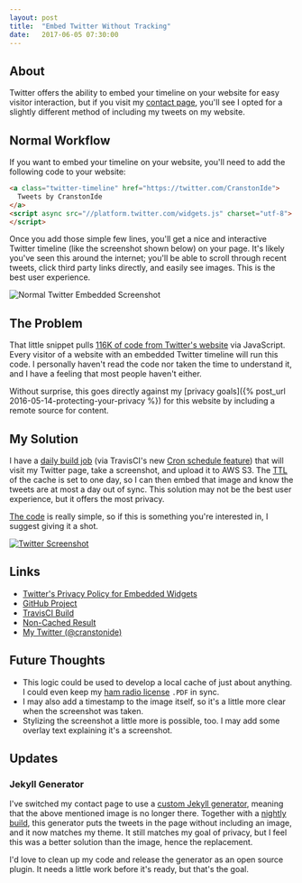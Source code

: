 ```yaml
---
layout: post
title:  "Embed Twitter Without Tracking"
date:   2017-06-05 07:30:00
---
```


## About

Twitter offers the ability to embed your timeline on your website for easy visitor interaction, but if you visit my [contact page](/contact), you'll see I opted for a slightly different method of including my tweets on my website.

## Normal Workflow

If you want to embed your timeline on your website, you'll need to add the following code to your website:

```html
<a class="twitter-timeline" href="https://twitter.com/CranstonIde">
  Tweets by CranstonIde
</a>
<script async src="//platform.twitter.com/widgets.js" charset="utf-8">
</script>
```

Once you add those simple few lines, you'll get a nice and interactive Twitter timeline (like the screenshot shown below) on your page. It's likely you've seen this around the internet; you'll be able to scroll through recent tweets, click third party links directly, and easily see images. This is the best user experience.

![Normal Twitter Embedded Screenshot](https://assets.mide.io/blog/2017-06-05/twitter-normal-embed.png)

## The Problem

That little snippet pulls [116K of code from Twitter's website](https://platform.twitter.com/widgets.js) via JavaScript. Every visitor of a website with an embedded Twitter timeline will run this code. I personally haven't read the code nor taken the time to understand it, and I have a feeling that most people haven't  either.

Without surprise, this goes directly against my [privacy goals]({% post_url 2016-05-14-protecting-your-privacy %}) for this website by including a remote source for content.

## My Solution

I have a [daily build job](https://travis-ci.org/mide/twitter-timeline-to-png) (via TravisCI's new [Cron schedule feature](https://docs.travis-ci.com/user/cron-jobs/)) that will visit my Twitter page, take a screenshot, and upload it to AWS S3. The [TTL](https://en.wikipedia.org/wiki/Time_to_live) of the cache is set to one day, so I can then embed that image and know the tweets are at most a day out of sync. This solution may not be the best user experience, but it offers the most privacy.

[The code](https://github.com/mide/twitter-timeline-to-png) is really simple, so if this is something you're interested in, I suggest giving it a shot.

[![Twitter Screenshot](https://assets.mide.io/common/twitter/twitter-timeline.png)](https://twitter.com/cranstonide)

## Links

- [Twitter's Privacy Policy for Embedded Widgets](https://support.twitter.com/articles/20175256)
- [GitHub Project](https://github.com/mide/twitter-timeline-to-png)
- [TravisCI Build](https://travis-ci.org/mide/twitter-timeline-to-png)
- [Non-Cached Result](http://us-west-2-io-mide-assets.s3-website-us-west-2.amazonaws.com/common/twitter/twitter-timeline.png)
- [My Twitter (@cranstonide)](https://www.twitter.com/cranstonide)

## Future Thoughts

- This logic could be used to develop a local cache of just about anything. I could even keep my [ham radio license](/radio) `.PDF` in sync.
- I may also add a timestamp to the image itself, so it's a little more clear when the screenshot was taken.
- Stylizing the screenshot a little more is possible, too. I may add some overlay text explaining it's a screenshot.

## Updates

### Jekyll Generator

I've switched my contact page to use a [custom Jekyll generator](https://github.com/mide/mide.io/blob/master/_plugins/tweet_collection.rb), meaning that the above mentioned image is no longer there. Together with a [nightly build](https://travis-ci.org/mide/mide.io), this generator puts the tweets in the page without including an image, and it now matches my theme. It still matches my goal of privacy, but I feel this was a better solution than the image, hence the replacement.

I'd love to clean up my code and release the generator as an open source plugin. It needs a little work before it's ready, but that's the goal.
